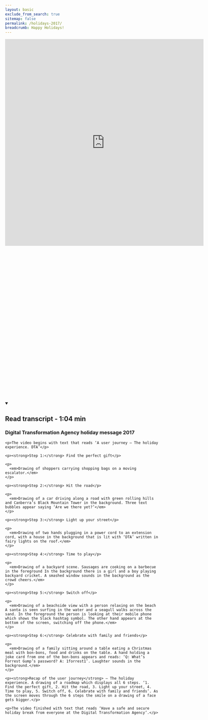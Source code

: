 ```yaml
---
layout: basic
exclude_from_search: true
sitemap: false
permalink: /holidays-2017/
breadcrumb: Happy Holidays!
---
```

<div class="embed-container" style="padding-bottom: 100.4%;">
  <iframe width="650" height="676" src="https://www.youtube.com/embed/APLd0ivu1zw?rel=0&amp;controls=1&amp;showinfo=0" frameborder="0" gesture="media" allow="encrypted-media" allowfullscreen></iframe>
</div>
<details open data-label="content-accordion-1-example" aria-expanded="false" style="max-width: 100%;">
  <summary><h2>Read transcript - 1:04 min</h2></summary>
  <div class="accordion-panel">
    <h3>Digital Transformation Agency holiday message 2017</h3>

    <p>The video begins with text that reads ‘A user journey — The holiday experience. DTA’</p>

    <p><strong>Step 1:</strong> Find the perfect gift</p>

    <p>
      <em>Drawing of shoppers carrying shopping bags on a moving escalator.</em>
    </p>

    <p><strong>Step 2:</strong> Hit the road</p>

    <p>
      <em>Drawing of a car driving along a road with green rolling hills and Canberra’s Black Mountain Tower in the background. Three text bubbles appear saying ‘Are we there yet?’</em>
    </p>

    <p><strong>Step 3:</strong> Light up your street</p>

    <p>
      <em>Drawing of two hands plugging in a power cord to an extension cord, with a house in the background that is lit with ‘DTA’ written in fairy lights on the roof.</em>
    </p>

    <p><strong>Step 4:</strong> Time to play</p>

    <p>
      <em>Drawing of a backyard scene. Sausages are cooking on a barbecue in the foreground In the background there is a girl and a boy playing backyard cricket. A smashed window sounds in the background as the crowd cheers.</em>
    </p>

    <p><strong>Step 5:</strong> Switch off</p>

    <p>
      <em>Drawing of a beachside view with a person relaxing on the beach  A santa is seen surfing in the water and a seagull walks across the sand. In the foreground the person is looking at their mobile phone which shows the Slack hashtag symbol. The other hand appears at the bottom of the screen, switching off the phone.</em>
    </p>

    <p><strong>Step 6:</strong> Celebrate with family and friends</p>

    <p>
      <em>Drawing of a family sitting around a table eating a Christmas meal with bon-bons, food and drinks on the table. A hand holding a joke card from one of the bon-bons appears and reads: ‘Q: What’s Forrest Gump’s password? A: 1forrest1’. Laughter sounds in the background.</em>
    </p>

    <p><strong>Recap of the user journey</strong> — The holiday experience. A drawing of a roadmap which displays all 6 steps. ‘1. Find the perfect gift, 2. Hit the road, 3. Light up your street, 4. Time to play, 5. Switch off, 6. Celebrate with family and friends’. As the screen moves through the 6 steps the smile on a drawing of a face gets bigger.</p>

    <p>The video finished with text that reads ‘Have a safe and secure holiday break from everyone at the Digital Transformation Agency’.</p>

  </div>
</details>
